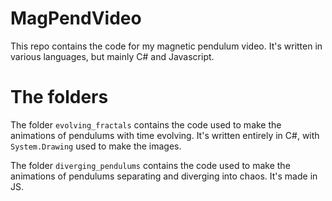 # MagPendVideo

This repo contains the code for my magnetic pendulum video. It's written in various languages, but mainly C# and Javascript.

# The folders

The folder ```evolving_fractals``` contains the code used to make the animations of pendulums with time evolving. It's written entirely in C#, with ```System.Drawing``` used to make the images.

The folder ```diverging_pendulums``` contains the code used to make the animations of pendulums separating and diverging into chaos. It's made in JS.
